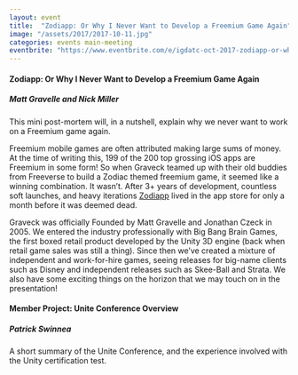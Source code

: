 ```yaml
---
layout: event
title:  "Zodiapp: Or Why I Never Want to Develop a Freemium Game Again"
image: "/assets/2017/2017-10-11.jpg"
categories: events main-meeting
eventbrite: "https://www.eventbrite.com/e/igdatc-oct-2017-zodiapp-or-why-i-never-want-to-develop-a-freemium-game-again-tickets-38355892507?aff=ebdsoporgprofile"
---
```



#### Zodiapp: Or Why I Never Want to Develop a Freemium Game Again
##### Matt Gravelle and Nick Miller

This mini post-mortem will, in a nutshell, explain why we never want to work on a Freemium game again.

Freemium mobile games are often attributed making large sums of money. At the time of writing this, 199 of the 200 top grossing iOS apps are Freemium in some form! So when Graveck teamed up with their old buddies from Freeverse to build a Zodiac themed freemium game, it seemed like a winning combination. It wasn’t. After 3+ years of development, countless soft launches, and heavy iterations [Zodiapp](https://appadvice.com/app/zodiapp-daily-horoscope/935754326) lived in the app store for only a month before it was deemed dead.

Graveck was officially Founded by Matt Gravelle and Jonathan Czeck in 2005. We entered the industry professionally with Big Bang Brain Games, the first boxed retail product developed by the Unity 3D engine (back when retail game sales was still a thing). Since then we’ve created a mixture of independent and work-for-hire games, seeing releases for big-name clients such as Disney and independent releases such as Skee-Ball and Strata. We also have some exciting things on the horizon that we may touch on in the presentation!


#### Member Project: Unite Conference Overview
##### Patrick Swinnea

A short summary of the Unite Conference, and the experience involved with the Unity certification test.

